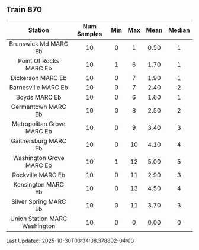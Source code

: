 ## Train 870

| Station | Num Samples | Min | Max | Mean | Median |
| :-----: | :---------: | :-: | :-: | :--: | :----: |
| Brunswick Md MARC Eb | 10 | 0 | 1 | 0.50 | 1 |
| Point Of Rocks MARC Eb | 10 | 1 | 6 | 1.70 | 1 |
| Dickerson MARC Eb | 10 | 0 | 7 | 1.90 | 1 |
| Barnesville MARC Eb | 10 | 0 | 7 | 2.40 | 2 |
| Boyds MARC Eb | 10 | 0 | 6 | 1.60 | 1 |
| Germantown MARC Eb | 10 | 0 | 8 | 2.50 | 2 |
| Metropolitan Grove MARC Eb | 10 | 0 | 9 | 3.40 | 3 |
| Gaithersburg MARC Eb | 10 | 0 | 10 | 4.10 | 4 |
| Washington Grove MARC Eb | 10 | 1 | 12 | 5.00 | 5 |
| Rockville MARC Eb | 10 | 0 | 11 | 2.90 | 3 |
| Kensington MARC Eb | 10 | 0 | 13 | 4.50 | 4 |
| Silver Spring MARC Eb | 10 | 0 | 11 | 3.70 | 3 |
| Union Station MARC Washington | 10 | 0 | 0 | 0.00 | 0 |


Last Updated: 2025-10-30T03:34:08.378892-04:00